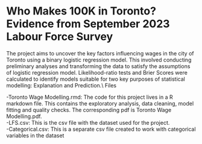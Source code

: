 # Who Makes 100K in Toronto? Evidence from September 2023 Labour Force Survey

The project aims to uncover the key factors influencing wages in the city of Toronto using a binary logistic regression model. This involved conducting preliminary analyses and transforming the data to satisfy the assumptions of logistic regression model. Likelihood-ratio tests and Brier Scores were calculated to identify models suitable for two key purposes of statistical modelling: Explanation and Prediction.\\
Files

-Toronto Wage Modelling.rmd: The code for this project lives in a R markdown file. This contains the exploratory analysis, data cleaning, model fitting and quality checks. The corresponding pdf is Toronto Wage Modelling.pdf.\
-LFS.csv: This is the csv file with the dataset used for the project.\
-Categorical.csv: This is a separate csv file created to work with categorical variables in the dataset
